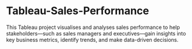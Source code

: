 # Tableau-Sales-Performance
This Tableau project visualises and analyses sales performance to help stakeholders—such as sales managers and executives—gain insights into key business metrics, identify trends, and make data-driven decisions.
